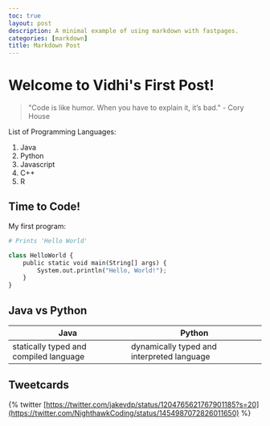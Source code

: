 ```yaml
---
toc: true
layout: post
description: A minimal example of using markdown with fastpages.
categories: [markdown]
title: Markdown Post
---
```

# Welcome to Vidhi's First Post!


> "Code is like humor. When you have to explain it, it’s bad." - Cory House


List of Programming Languages:

1. Java
2. Python
3. Javascript
5. C++
6. R


## Time to Code!

My first program:

```python
# Prints 'Hello World'

class HelloWorld {
    public static void main(String[] args) {
        System.out.println("Hello, World!"); 
    }
}
```

## Java vs Python

| Java | Python |
|-|-|
| statically typed and compiled language | dynamically typed and interpreted language |


## Tweetcards

{% twitter [https://twitter.com/jakevdp/status/1204765621767901185?s=20](https://twitter.com/NighthawkCoding/status/1454987072826011650) %}
